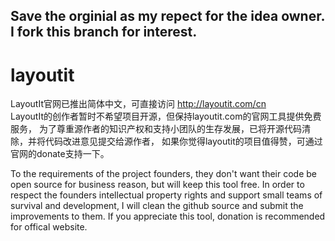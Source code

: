 Save the orginial as my repect for the idea owner. 
I fork this branch for interest.
---------------------------------------------------------------------------------------------------------




layoutit
========
LayoutIt官网已推出简体中文，可直接访问 http://layoutit.com/cn   
LayoutIt的创作者暂时不希望项目开源，但保持layoutit.com的官网工具提供免费服务，
为了尊重源作者的知识产权和支持小团队的生存发展，已将开源代码清除，并将代码改进意见提交给源作者，
如果你觉得layoutit的项目值得赞，可通过官网的donate支持一下。  

To the requirements of the project founders, they don't want their code be open source for business reason, but will keep this tool free. 
In order to respect the founders intellectual property rights and support small teams of survival and development, I will clean the github source and submit the improvements to them. 
If you appreciate this tool, donation is recommended for offical website.
